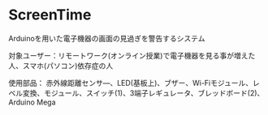 # ScreenTime
Arduinoを用いた電子機器の画面の見過ぎを警告するシステム

対象ユーザー：リモートワーク(オンライン授業)で電子機器を見る事が増えた人、スマホ(パソコン)依存症の人

使用部品：	赤外線距離センサ―、LED(基板上)、ブザー、Wi-Fiモジュール、レベル変換、モジュール、スイッチ(1)、3端子レギュレータ、ブレッドボード(2)、Arduino Mega

